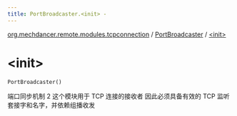 ```yaml
---
title: PortBroadcaster.<init> - 
---
```


[org.mechdancer.remote.modules.tcpconnection](../index.html) / [PortBroadcaster](index.html) / [&lt;init&gt;](./-init-.html)

# &lt;init&gt;

`PortBroadcaster()`

端口同步机制 2
这个模块用于 TCP 连接的接收者
因此必须具备有效的 TCP 监听套接字和名字，并依赖组播收发

